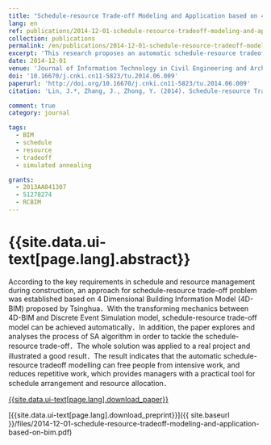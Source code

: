 ```yaml
---
title: "Schedule-resource Trade-off Modeling and Application based on 4D-BIM"
lang: en
ref: publications/2014-12-01-schedule-resource-tradeoff-modeling-and-application-based-on-bim
collection: publications
permalink: /en/publications/2014-12-01-schedule-resource-tradeoff-modeling-and-application-based-on-bim
excerpt: 'This research proposes an automatic schedule-resource tradeoff modeling and simulation approach for construction, which could avoid rework and improve work efficiency'
date: 2014-12-01
venue: 'Journal of Information Technology in Civil Engineering and Architecture'
doi: '10.16670/j.cnki.cn11-5823/tu.2014.06.009'
paperurl: 'http://doi.org/10.16670/j.cnki.cn11-5823/tu.2014.06.009'
citation: 'Lin, J.*, Zhang, J., Zhong, Y. (2014). Schedule-resource Trade-off Modeling and Application based on 4D-BIM. <i>Journal of Information Technology in Civil Engineering and Architecture</i>, 6(6), 44-49. doi: 10.16670/j.cnki.cn11-5823/tu.2014.06.009 (in Chinese)'

comment: true
category: journal

tags: 
  - BIM
  - schedule
  - resource
  - tradeoff
  - simulated annealing

grants:
  - 2013AA041307
  - 51278274
  - RCBIM
---
```



{{site.data.ui-text[page.lang].abstract}}
====

According to the key requirements in schedule and resource management during construction, an approach for schedule-resource trade-off problem was established based on 4 Dimensional Building Information Model (4D-BIM) proposed by Tsinghua．With the transforming mechanics between 4D-BIM and Discrete Event Simulation model, schedule-resource trade-off model can be achieved automatically．In addition, the paper explores and analyses the process of SA algorithm in order to tackle the schedule-resource trade-off．The whole solution was applied to a real project and illustrated a good result．The result indicates that the automatic schedule-resource tradeoff modelling can free people from intensive work, and reduces repetitive work, which provides managers with a practical tool for schedule arrangement and resource allocation．

[{{site.data.ui-text[page.lang].download_paper}}](http://doi.org/10.16670/j.cnki.cn11-5823/tu.2014.06.009)

[{{site.data.ui-text[page.lang].download_preprint}}]({{ site.baseurl }}/files/2014-12-01-schedule-resource-tradeoff-modeling-and-application-based-on-bim.pdf)
